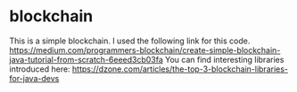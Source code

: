 # blockchain
This is a simple blockchain. I used the following link for this code. 
https://medium.com/programmers-blockchain/create-simple-blockchain-java-tutorial-from-scratch-6eeed3cb03fa
You can find interesting libraries introduced here:
https://dzone.com/articles/the-top-3-blockchain-libraries-for-java-devs
